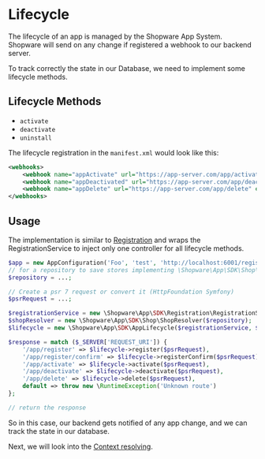 # Lifecycle

The lifecycle of an app is managed by the Shopware App System.
Shopware will send on any change if registered a webhook to our backend server.

To track correctly the state in our Database, we need to implement some lifecycle methods.

## Lifecycle Methods

- `activate`
- `deactivate`
- `uninstall`

The lifecycle registration in the `manifest.xml` would look like this:

```xml
<webhooks>
    <webhook name="appActivate" url="https://app-server.com/app/activate" event="app.activated"/>
    <webhook name="appDeactivated" url="https://app-server.com/app/deactivated" event="app.deactivated"/>
    <webhook name="appDelete" url="https://app-server.com/app/delete" event="app.deleted"/>
</webhooks>
```

## Usage

The implementation is similar to [Registration](./01-getting_started.md)
and wraps the RegistrationService to inject only one controller for all lifecycle methods.

```php
$app = new AppConfiguration('Foo', 'test', 'http://localhost:6001/register/callback');
// for a repository to save stores implementing \Shopware\App\SDK\Shop\ShopRepositoryInterface, see FileShopRepository as an example
$repository = ...;

// Create a psr 7 request or convert it (HttpFoundation Symfony)
$psrRequest = ...;

$registrationService = new \Shopware\App\SDK\Registration\RegistrationService($app, $repository);
$shopResolver = new \Shopware\App\SDK\Shop\ShopResolver($repository);
$lifecycle = new \Shopware\App\SDK\AppLifecycle($registrationService, $shopResolver, $repository);

$response = match ($_SERVER['REQUEST_URI']) {
    '/app/register' => $lifecycle->register($psrRequest),
    '/app/register/confirm' => $lifecycle->registerConfirm($psrRequest),
    '/app/activate' => $lifecycle->activate($psrRequest),
    '/app/deactivate' => $lifecycle->deactivate($psrRequest),
    '/app/delete' => $lifecycle->delete($psrRequest),
    default => throw new \RuntimeException('Unknown route')
};

// return the response
```

So in this case, our backend gets notified of any app change, and we can track the state in our database.

Next, we will look into the [Context resolving](./03-context.md).